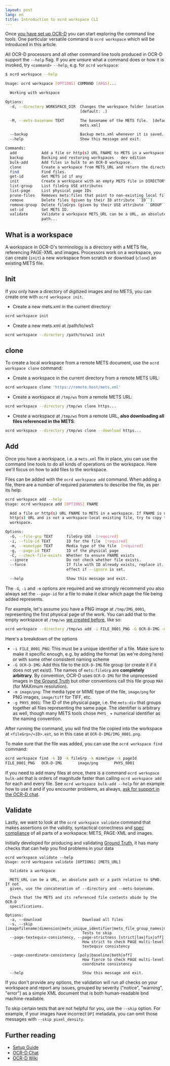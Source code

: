 ```yaml
---
layout: post
lang: en
title: Introduction to ocrd workspace CLI
---
```


Once [you have set up OCR-D](/en/setup) you can start exploring the command
line tools. One particular versatile command is `ocrd workspace` which will
be introduced in this article.

All OCR-D processors and all other command line tools produced in
OCR-D support the `--help` flag. If you are unsure what a command does
or how it is invoked, try `<command> --help`, e.g.  for `ocrd workspace`:

```sh
$ ocrd workspace --help

Usage: ocrd workspace [OPTIONS] COMMAND [ARGS]...

  Working with workspace

Options:
  -d, --directory WORKSPACE_DIR  Changes the workspace folder location.
                                 [default: .]

  -M, --mets-basename TEXT       The basename of the METS file.  [default:
                                 mets.xml]

  --backup                       Backup mets.xml whenever it is saved.
  --help                         Show this message and exit.

Commands:
  add           Add a file or http(s) URL FNAME to METS in a workspace.
  backup        Backing and restoring workspaces - dev edition
  bulk-add      Add files in bulk to an OCR-D workspace.
  clone         Create a workspace from METS_URL and return the directory...
  find          Find files.
  get-id        Get METS id if any
  init          Create a workspace with an empty METS file in DIRECTORY.
  list-group    List fileGrp USE attributes
  list-page     List physical page IDs
  prune-files   Removes mets:files that point to non-existing local files...
  remove        Delete files (given by their ID attribute ``ID``).
  remove-group  Delete fileGrps (given by their USE attribute ``GROUP``).
  set-id        Set METS ID.
  validate      Validate a workspace METS_URL can be a URL, an absolute
                path...
```

## What is a workspace

A workspace in OCR-D's terminology is a directory with a METS file, referencing
PAGE-XML and images. Processors work on a workspace, you can create (`init`) a new
workspace from scratch or download (`clone`) an existing METS file.

## Init

If you only have a directory of digitized images and no METS, you can create
one with `ocrd workspace init`.

* Create a new mets.xml in the current directory:

```sh
ocrd workspace init
```

* Create a new mets.xml at /path/to/ws1:

```sh
ocrd workspace --directory /path/to/ws1 init
```

## clone

To create a local workspace from a remote METS document, use the `ocrd
workspace clone` command:

* Create a workspace in the current directory from a remote METS URL:

```sh
ocrd workspace clone 'https://remote.host/mets.xml'
```

* Create a workspace at `/tmp/ws` from a remote METS URL:

```sh
ocrd workspace --directory /tmp/ws clone https...
```

* Create a workspace at `/tmp/ws` from a remote URL, **also downloading all files referenced in the METS**:

```sh
ocrd workspace --directory /tmp/ws clone --download https...
```

## Add

Once you have a workspace, i.e. a `mets.xml` file in place, you can use the
command line tools to do all kinds of operations on the workspace. Here we'll
focus on how to add files to the workspace.

Files can be added with the `ocrd workspace add` command. When adding a file,
there are a number of required parameters to describe the file, as per its help:
```sh
ocrd workspace add --help
Usage: ocrd workspace add [OPTIONS] FNAME

  Add a file or http(s) URL FNAME to METS in a workspace. If FNAME is not an
  http(s) URL and is not a workspace-local existing file, try to copy to
  workspace.

Options:
  -G, --file-grp TEXT      fileGrp USE  [required]
  -i, --file-id TEXT       ID for the file  [required]
  -m, --mimetype TEXT      Media type of the file  [required]
  -g, --page-id TEXT       ID of the physical page
  -C, --check-file-exists  Whether to ensure FNAME exists
  --ignore                 Do not check whether file exists.
  --force                  If file with ID already exists, replace it. No
                           effect if --ignore is set.

  --help                   Show this message and exit.
```

The `-G`, `-i` and `-m` options are required and we strongly recommend you also
always set the `--page-id` for a file to make it clear which page the file
being added represents.

For example, let's assume you have a PNG image at `/tmp/IMG_0001`, representing
the first physical page of the work. You can add that to the empty workspace at `/tmp/ws` [we created before](#init-and-clone), like so:

```sh
ocrd workspace --directory /tmp/ws add -i FILE_0001_PNG -G OCR-D-IMG -m image/png -g PHYS_0001 /tmp/IMG_0001.png
```

Here's a breakdown of the options

* `-i FILE_0001_PNG`: This must be a unique identifier of a file. Make sure to make it specific enough, e.g. by adding the format (as we're doing here) or with some other consistent naming scheme
* `-G OCR-D-IMG`: Add this file to the `OCR-D-IMG` file group (or create it if it does not yet exist). The names of `mets:fileGrp` are **completely arbitrary**. By convention, OCR-D uses `OCR-D-IMG` for the unprocessed images in [the Ground Truth](https://ocr-d.de/gt-repo/) but other conventions call this file group `MAX` (for MAXimum resolution).
* `-m image/png`: The media type or MIME type of the file, `image/png` for PNG images, `image/tiff` for TIFF, etc.
* `-g PHYS_0001`: The ID of the physical page, i.e. the `mets:div` that groups together all files representing the same page. The identifier is arbitrary as well, though many METS tools chose `PHYS_` + numerical identifier as the naming convention.

After running the command, you will find the file copied into the workspace at `<fileGrp>/<ID>.ext`, so in this case at `OCR-D-IMG/IMG_0001.png`.

To make sure that the file was added, you can use the `ocrd workspace find` command:

```sh
ocrd workspace find -k ID -k fileGrp -k mimetype -k pageId
FILE_0001_PNG   OCR-D-IMG       image/png       PHYS_0001
```

If you need to add many files at once, there is a command `ocrd workspace
bulk-add` that is orders of magnitude faster than calling `ocrd workspace add`
for each and every file. See `ocrd workspace bulk-add --help` for an example
how to use it and if you encounter problems, as always, [ask for support in the 
OCR-D chat](https://gitter.im/OCR-D/Lobby).

## Validate

Lastly, we want to look at the `ocrd workspace validate` command that makes assertions
on the validity, syntactical correctness and [spec compliance](https://ocr-d.de/en/spec)
of all parts of a workspace: METS, PAGE-XML and images.

Initially developed for producing and validating [Ground Truth](https://ocr-d.de/gt), it
has many checks that can help you find problems in your data

```
ocrd workspace validate --help
Usage: ocrd workspace validate [OPTIONS] [METS_URL]

  Validate a workspace

  METS_URL can be a URL, an absolute path or a path relative to $PWD. If not
  given, use the concatenation of --directory and --mets-basename.

  Check that the METS and its referenced file contents abide by the OCR-D
  specifications.

Options:
  -a, --download                  Download all files
  -s, --skip [imagefilename|dimension|mets_unique_identifier|mets_file_group_names|mets_files|pixel_density|page|page_xsd|mets_xsd|url]
                                  Tests to skip
  --page-textequiv-consistency, --page-strictness [strict|lax|fix|off]
                                  How strict to check PAGE multi-level
                                  textequiv consistency

  --page-coordinate-consistency [poly|baseline|both|off]
                                  How fierce to check PAGE multi-level
                                  coordinate consistency

  --help                          Show this message and exit.
```

If you don't provide any options, the validation will run all checks on your
workspace and report any issues, grouped by severity ("notice", "warning",
"error") as a simple XML document that is both human-readable bnd
machine-readable.

To skip certain tests that are not helpful for you, use the `--skip` option.
For example, if your images have incorrect `DPI` metadata, you can omit those
messages with `--skip pixel_density`.

## Further reading

* [Setup Guide](https://ocr-d.de/en/setup)
* [OCR-D Chat](https://gitter.im/OCR-D/Lobby)
* [OCR-D Wiki](https://github.com/OCR-D/ocrd-website/wiki)
